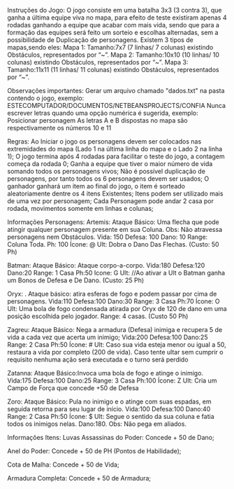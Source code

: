 Instruções do Jogo:
O jogo consiste em uma batalha 3x3 (3 contra 3), que ganha a última equipe viva no mapa, para efeito de teste existiram apenas 4 rodadas ganhando a equipe que acabar com mais vida, sendo que para a formação das equipes será feito um sorteio e escolhas alternadas, sem a possibilidade de Duplicação de personagens.
Existem 3 tipos de mapas,sendo eles: 
Mapa 1: Tamanho:7x7 (7 linhas/ 7 colunas) existindo Obstáculos, representados por “~”.
Mapa 2: Tamanho:10x10 (10 linhas/ 10 colunas) existindo Obstáculos, representados por “~”.
Mapa 3: Tamanho:11x11 (11 linhas/ 11 colunas) existindo Obstáculos, representados por “~”.

Observações importantes:
Gerar um arquivo chamado "dados.txt" na pasta contendo o jogo, exemplo: ESTECOMPUTADOR/DOCUMENTOS/NETBEANSPROJECTS/CONFIA
Nunca escrever letras quando uma opção numérica é sugerida, exemplo: Posicionar personagem
As letras A e B dispostas no mapa são respectivamente os números 10 e 11

Regras:
Ao Iniciar o jogo os personagens devem ser colocados nas extremidades do mapa (Lado 1 na última linha do mapa e o Lado 2 na linha 1);
O jogo termina após 4 rodadas para facilitar o teste do jogo, a contagem começa da rodada 0;
Ganha a equipe que tiver o maior número de vida somando todos os personagens vivos;
Não é possível duplicação de personagens, por tanto todos os 6 personagens devem ser usados;
O ganhador ganhará um item ao final do jogo, o item é sorteado aleatoriamente dentre os 4 itens Existentes;
Itens podem ser utilizado mais de uma vez por personagem;
Cada Personagem pode andar 2 casa por rodada, movimentos somente em linhas e colunas;



Informações Personagens:
Artemis:
Ataque Básico: Uma flecha que pode atingir qualquer personagem presente em sua Coluna. Obs: Não atravessa personagens nem Obstáculos.
Vida: 150
Defesa: 100
Dano: 10
Range: Coluna Toda. 
Ph: 100
Ícone: @
Ult: Dobra o Dano Das Flechas. (Custo: 50 Ph)

Batman:
Ataque Básico: Ataque corpo-a-corpo.
Vida:180 
Defesa:120
Dano:20
Range: 1 Casa
Ph:50
Icone: G
Ult: //Ao ativar a Ult o Batman ganha um Bonos de Defesa e De Dano. (Custo: 25 Ph)

Oryx:		.
Ataque básico: atira esferas de fogo e podem passar por cima de personagens.
Vida:110 
Defesa:100
Dano:30
Range: 3 Casa
Ph:70
Ícone: O
Ult: Uma bola de fogo condensada atirada por Oryx de 120 de dano em uma posição escolhida pelo jogador. Range: 4 casas. (Custo 50 Ph)

Zagreu:
Ataque Básico: Nega a armadura (Defesa) inimiga e recupera 5 de vida a cada vez que acerta um inimigo;
Vida:200
Defesa:100
Dano:25
Range: 2 Casa
Ph:50
Ícone: #
Ult: Caso sua vida esteja menor ou igual a 50, restaura a vida por completo (200 de vida). Caso tente ultar sem cumprir o requisito nenhuma ação será executada e o turno será perdido


Zatanna:
Ataque Básico:Invoca  uma bola de fogo e atinge o inimigo.
Vida:175
Defesa:100
Dano:25
Range: 3 Casa
Ph:100
Ícone: Z
Ult: Cria um Campo de Força que concede +50 de Defesa

Zoro:
Ataque Básico: Pula no inimigo e o atinge com suas espadas, em seguida retorna para seu lugar de início.
Vida:100
Defesa:100
Dano:40
Range: 2 Casa
Ph:50
Ícone: $
Ult: Segue o sentido da sua coluna e fatia todos os inimigos nelas. Dano:180. Obs: Não pega em aliados.


Informações Itens:
Luvas Assassinas do Poder: Concede + 50 de Dano;

Anel do Poder: Concede + 50 de PH (Pontos de Habilidade);

Cota de Malha: Concede + 50 de Vida;

Armadura Completa: Concede + 50 de Armadura;
